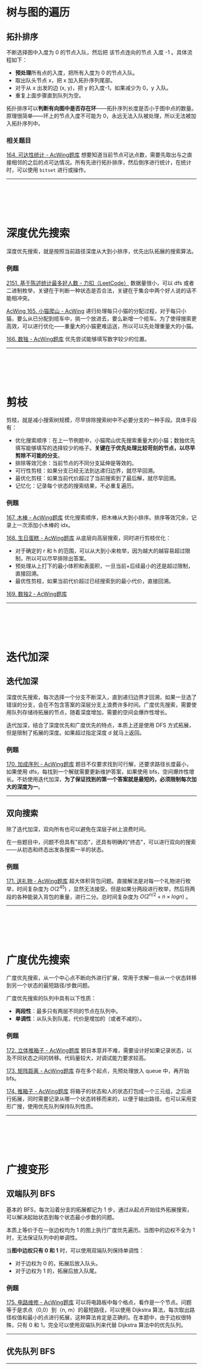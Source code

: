 # 树与图的遍历

## 拓扑排序

不断选择图中入度为 0 的节点入队，然后把 该节点连向的节点 入度 -1 。具体流程如下：
- **预处理**所有点的入度，把所有入度为 0 的节点入队。
- 取出队头节点 x，把 x 加入拓扑序列尾部。
- 对于从 x 出发的边 (x, y)，把 y 的入度-1，如果减少为 0，y 入队。
- 重复上面步骤直到队列为空。

拓扑排序可以**判断有向图中是否存在环**——拓扑序列长度是否小于图中点的数量。原理很简单——环上的节点入度不可能为 0，永远无法入队被处理，所以无法被加入拓扑序列中。

### 相关题目

[164. 可达性统计 - AcWing题库](https://www.acwing.com/problem/content/166/)
想要知道当前节点可达点数，需要先取出与之直接相邻的之后的点可达情况。所有先进行拓扑排序，然后倒序进行统计，在统计时，可以使用 `bitset` 进行或操作。

---


<br/>


<br/>


<br/>


<br/>


# 深度优先搜索

深度优先搜索，就是按照当前路径深度从大到小排序，优先出队拓展的搜索算法。


### 例题

[2151. 基于陈述统计最多好人数 - 力扣（LeetCode）](https://leetcode.cn/problems/maximum-good-people-based-on-statements/description/)
数据量很小，可以 dfs 或者二进制枚举，关键在于判断一种状态是否合法，关键在于集合中两个好人说的话不能相冲突。


[AcWing 165. 小猫爬山 - AcWing](https://www.acwing.com/activity/content/problem/content/400/)
递归处理每只小猫的分配过程，对于每只小猫，要么从已分配到缆车中，挑一个放进去，要么新增一个缆车。为了使得搜索更高效，可以进行优化——重量大的小猫更难运送，所以可以先处理重量大的小猫。

[166. 数独 - AcWing题库](https://www.acwing.com/problem/content/168/)
优先尝试能够填写数字较少的位置。


---


<br/>


<br/>


<br/>


<br/>


# 剪枝

剪枝，就是减小搜索树规模，尽早排除搜索树中不必要分支的一种手段。具体手段有：
- 优化搜索顺序：在上一节例题中，小猫爬山优先搜索重量大的小猫；数独优先填写能够填写的选择较少的格子。**关键在于优先处理比较苛刻的节点，以尽早剪除不可能的分支**。
- 排除等效冗余：当前节点的不同分支延伸是等效的。
- 可行性剪枝：如果分支已经无法到达递归边界，就尽早回溯。
- 最优化剪枝：如果当前代价超过了当前搜索到了最后解，就尽早回溯。
- 记忆化：记录每个状态的搜索结果，不必重复遍历。

### 例题

[167. 木棒 - AcWing题库](https://www.acwing.com/problem/content/169/)
优化搜索顺序，把木棒从大到小排序。排序等效冗余，记录上一次添加小木棒的 idx。

[168. 生日蛋糕 - AcWing题库](https://www.acwing.com/problem/content/170/)
从底层向高层搜索，同时进行剪枝优化：
- 对于确定的 r 和 h 的范围，可以从大到小来枚举，因为越大的越容易超过限制，所以可以尽早排除出答案。
- 预处理从上打下的最小体积和表面积，一旦当前+后续最小的还是超过限制，直接回溯。
- 最优性剪枝，如果当前代价超过已经搜索到的最小代价，直接回溯。

[169. 数独2 - AcWing题库](https://www.acwing.com/problem/content/171/)



---


<br/>


<br/>


<br/>


<br/>


# 迭代加深

## 迭代加深

深度优先搜索，每次选择一个分支不断深入，直到递归边界才回溯，如果一旦选了错误的分支，会在不包含答案的深层分支上浪费许多时间。广度优先搜索，需要使用队列存储待拓展的节点，随着深度增加，需要的空间会爆炸性增长。

迭代加深，结合了深度优先和广度优先的特点，本质上还是使用 DFS 方式拓展，但是限制了拓展的深度。如果超过指定深度 d 就马上返回。

### 例题

[170. 加成序列 - AcWing题库](https://www.acwing.com/problem/content/172/)
题目不仅要求找到可行解，还要求路径长度最小，如果使用 dfs，每找到一个解就需要更新维护答案，如果使用 bfs，空间爆炸性增长。不妨使用迭代加深，**为了保证找到的第一个答案就是最短的，必须限制每次加大的深度为一**。

---

## 双向搜索

除了迭代加深，双向所有也可以避免在深层子树上浪费时间。

在一些题目中，问题不但具有"初态"，还具有明确的"终态"，可以进行双向的搜索——从初态和终态出发各搜索一半的状态。


### 例题

[171. 送礼物 - AcWing题库](https://www.acwing.com/problem/content/173/)
超大体积背包问题。直接解法是对每一个礼物进行枚举，时间复杂度为 $O(2^{45})$ ，显然无法接受。但是如果分两段进行枚举，然后将两段的各种能装入背包的重量，进行二分。总时间复杂度为 $O(2^{n/2}+n\times logn)$ 。

---


<br/>


<br/>


<br/>


<br/>


# 广度优先搜索

广度优先搜索，从一个中心点不断向外进行扩展，常用于求解一些从一个状态转移到另一个状态的最短路径/步数问题。

广度优先搜索的队列中具有以下性质：
- **两段性**：最多只有两层不同的节点在队列中。
- **单调性**：从队头到队尾，代价是增加的（或者不减的）。


### 例题

[172. 立体推箱子 - AcWing题库](https://www.acwing.com/problem/content/174/)
题目本意并不难，需要设计好如果记录状态，以及不同状态之间的转移。代码量较大，对调试能力要求较高。

[173. 矩阵距离 - AcWing题库](https://www.acwing.com/problem/content/175/)
存在多个起点，先预处理放入 queue 中，再开始 bfs。

[174. 推箱子 - AcWing题库](https://www.acwing.com/problem/content/description/176/)
将箱子的状态和人的状态打包成一个三元组，之后进行拓展，同时需要记录从哪一个状态转移而来的，以便于输出路径。也可以采用变形广搜，使用优先队列保持队列性质。

---


<br/>


<br/>


<br/>


<br/>


# 广搜变形

## 双端队列 BFS

基本的 BFS，每次沿着分支的拓展都记为 1 步，通过从起点开始往外拓展搜索，可以解决起始状态到每个状态最小步数的问题。

本质上等价于在一张边权均为 1 的图上执行广度优先遍历。当图中的边权不全为 1 时，无法保证队列中的单调性。

当**图中边权只有 0 和 1** 时，可以使用双端队列保持单调性：
- 对于边权为 0 的，拓展后放入队头。
- 对于边权为 1 的，拓展后放入队尾。


### 例题

[175. 电路维修 - AcWing题库](https://www.acwing.com/problem/content/177/)
可以将电路板中每个格点，看作是一个节点。问题等于是求点（0,0）到（n, m）的最短路径，可以使用 Dijkstra 算法，每次取出路径权值和最小的点进行拓展，这种算法肯定是正确的。在本题中，由于边权很特殊，只有 0 和 1，完全可以使用双端队列来代替 Dijkstra 算法中的优先队列。

---

## 优先队列 BFS


----